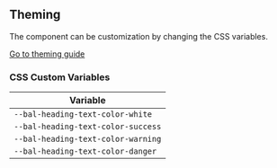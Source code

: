 ## Theming

The component can be customization by changing the CSS variables.

<a class="button is-primary" href="../?path=/docs/development-theming--page">Go to theming guide</a>

<!-- START: human documentation -->



<!-- END: human documentation -->

### CSS Custom Variables​

| Variable                           |
| ---------------------------------- |
| `--bal-heading-text-color-white`   |
| `--bal-heading-text-color-success` |
| `--bal-heading-text-color-warning` |
| `--bal-heading-text-color-danger`  |
